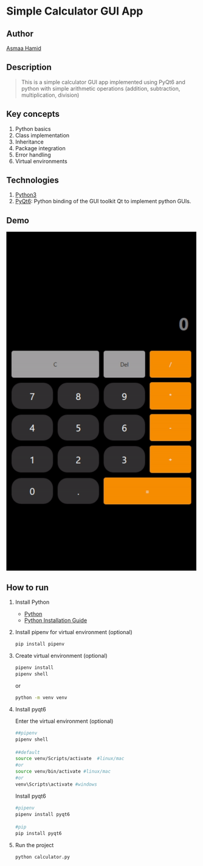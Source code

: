# Simple Calculator GUI App

## Author

[Asmaa Hamid](https://linktr.ee/asmaahamid02)

## Description

> This is a simple calculator GUI app implemented using PyQt6 and python with simple arithmetic operations (addition, subtraction, multiplication, division)

## Key concepts

1. Python basics
2. Class implementation
3. Inheritance
4. Package integration
5. Error handling
6. Virtual environments

## Technologies

1. [Python3](https://docs.python.org/3/)
2. [PyQt6](https://www.riverbankcomputing.com/static/Docs/PyQt6/module_index.html): Python binding of the GUI toolkit Qt to implement python GUIs.

## Demo

<!--markdownlint-disable MD033-->
<img src='./assets/demo.gif' alt='demo' width='500px'>

## How to run

1. Install Python

   - [Python](https://www.python.org/downloads/)
   - [Python Installation Guide](https://realpython.com/installing-python/)

2. Install pipenv for virtual environment (optional)

   ```bash
   pip install pipenv
   ```

3. Create virtual environment (optional)

   ```bash
   pipenv install
   pipenv shell
   ```

   or

   ```bash
   python -m venv venv
   ```

4. Install pyqt6

   Enter the virtual environment (optional)

   ```bash
   ##pipenv
   pipenv shell

   ##default
   source venv/Scripts/activate  #linux/mac
   #or
   source venv/bin/activate #linux/mac
   #or
   venv\Scripts\activate #windows
   ```

   Install pyqt6

   ```bash
   #pipenv
   pipenv install pyqt6

   #pip
   pip install pyqt6
   ```

5. Run the project

   ```
   python calculator.py
   ```
